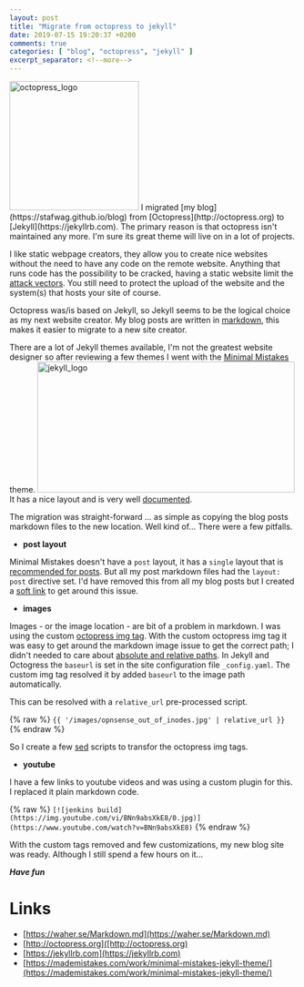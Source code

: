 ```yaml
---
layout: post
title: "Migrate from octopress to jekyll"
date: 2019-07-15 19:20:37 +0200
comments: true
categories: [ "blog", "octopress", "jekyll" ] 
excerpt_separator: <!--more-->
---
```


<img src="{{ '/images/octopress.png' | relative_url }}" class="left" width="227" height="227" alt="octopress_logo" />
I migrated [my blog](https://stafwag.github.io/blog) from [Octopress](http://octopress.org) to [Jekyll](https://jekyllrb.com). The primary reason is that octopress isn't maintained any more. I'm sure its great theme will live on in a lot of projects.

I like static webpage creators, they allow you to create nice websites without the need to have any code on the remote website. Anything that runs code has the possibility to be cracked, having a static website limit the [attack vectors](https://en.wikipedia.org/wiki/Vector_(malware)). You still need to protect the upload of the website and the system(s) that hosts your site of course.
<!--more-->

Octopress was/is based on Jekyll, so Jekyll seems to be the logical choice as my next website creator. My blog posts are written in [markdown](https://en.wikipedia.org/wiki/Markdown), this makes it easier to migrate to a new site creator.

There are a lot of Jekyll themes available, I'm not the greatest website designer so after reviewing a few themes I went with the [Minimal Mistakes](https://mademistakes.com/work/minimal-mistakes-jekyll-theme/) theme.
<img src="{{ '/images/jekyll.png' | relative_url }}" class="right" width="452" height="230" alt="jekyll_logo" />
It has a nice layout and is very well [documented](https://mmistakes.github.io/minimal-mistakes/docs/quick-start-guide/).

The migration was straight-forward ... as simple as copying the blog posts markdown files to the new location.
Well kind of... There were a few pitfalls.

* **post layout**

Minimal Mistakes doesn't have a ```post``` layout, it has a ```single``` layout that is [recommended for posts](https://mmistakes.github.io/minimal-mistakes/docs/posts/).
But all my post markdown files had the ```layout: post``` directive set. I'd have removed this from all my blog posts but I created a [soft link](https://en.wikipedia.org/wiki/Symbolic_link) to get around this issue.

* **images**

Images - or the image location - are bit of a problem in markdown. I was using the custom [octopress img tag](http://octopress.org/docs/plugins/image-tag/). With the custom octopress img tag it was easy to get around the markdown image issue to get the correct path; I didn't needed to care about [absolute and relative paths](https://en.wikipedia.org/wiki/Path_(computing)#Absolute_and_relative_paths). In Jekyll and Octogress the ```baseurl``` is set in the site configuration file ```_config.yaml```. The custom img tag resolved it by added ```baseurl``` to the image path automatically.

This can be resolved with a ```relative_url``` pre-processed script.

{% raw %}
```{{ '/images/opnsense_out_of_inodes.jpg' | relative_url }}```
{% endraw %}

So I create a few [sed](https://en.wikipedia.org/wiki/Sed) scripts to transfor the octopress img tags.

* **youtube**

I have a few links to youtube videos and was using a custom plugin for this. I replaced it plain markdown code.

{% raw %}
```[![jenkins build](https://img.youtube.com/vi/BNn9absXkE8/0.jpg)](https://www.youtube.com/watch?v=BNn9absXkE8)```
{% endraw %}

With the custom tags removed and few customizations, my new blog site was ready. Although I still spend a few hours on it...

***Have fun***

# Links

* [https://waher.se/Markdown.md](https://waher.se/Markdown.md)
* [http://octopress.org]([http://octopress.org)
* [https://jekyllrb.com](https://jekyllrb.com)
* [https://mademistakes.com/work/minimal-mistakes-jekyll-theme/](https://mademistakes.com/work/minimal-mistakes-jekyll-theme/) 
